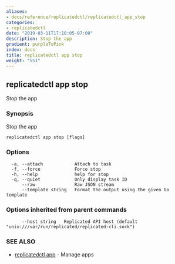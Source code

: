 ```yaml
---
aliases:
- docs/reference/replicatedctl/replicatedctl_app_stop
categories:
- replicatedctl
date: "2019-03-11T17:10:05-07:00"
description: Stop the app
gradient: purpleToPink
index: docs
title: replicatedctl app stop
weight: "551"
---
```


## replicatedctl app stop

Stop the app

### Synopsis

Stop the app

```
replicatedctl app stop [flags]
```

### Options

```
  -a, --attach            Attach to task
  -f, --force             Force stop
  -h, --help              help for stop
  -q, --quiet             Only display task ID
      --raw               Raw JSON stream
      --template string   Format the output using the given Go template
```

### Options inherited from parent commands

```
      --host string   Replicated API host (default "unix:///var/run/replicated/replicated-cli.sock")
```

### SEE ALSO

* [replicatedctl app](/api/replicatedctl/replicatedctl_app/)	 - Manage apps

